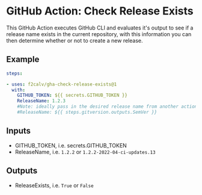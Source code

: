 # GitHub Action: Check Release Exists

This GitHub Action executes GitHub CLI and evaluates it's output to see if a release name exists in the current repository, with this information you can then determine whether or not to create a new release.

## Example

```yaml
steps:

- uses: f2calv/gha-check-release-exists@1
  with:
    GITHUB_TOKEN: ${{ secrets.GITHUB_TOKEN }}
    ReleaseName: 1.2.3
    #Note: ideally pass in the desired release name from another action output
    #ReleaseName: ${{ steps.gitversion.outputs.SemVer }}
```

## Inputs

- GITHUB_TOKEN, i.e. secrets.GITHUB_TOKEN
- ReleaseName, i.e. `1.2.2` or `1.2.2-2022-04-ci-updates.13`

## Outputs

- ReleaseExists, i.e. `True` or `False`
